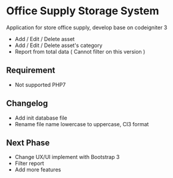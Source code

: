 # Office Supply Storage System

Application for store office supply, develop base on codeigniter 3 

- Add / Edit / Delete asset
- Add / Edit / Delete asset's category
- Report from total data ( Cannot filter on this version )

## Requirement
- Not supported PHP7

## Changelog
- Add init database file
- Rename file name lowercase to uppercase, CI3 format


## Next Phase
- Change UX/UI implement with Bootstrap 3
- Filter report
- Add more features
